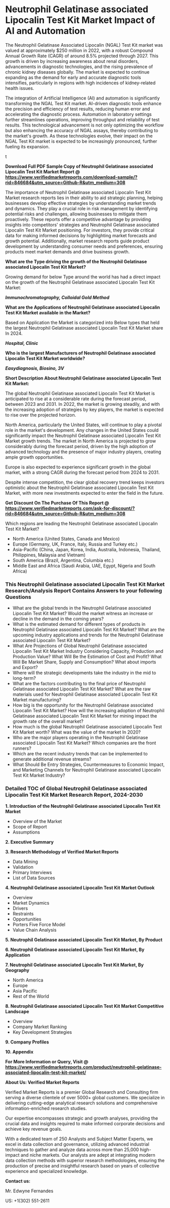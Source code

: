 <meta name="title" content="Global Neutrophil Gelatinase associated Lipocalin Test Kit Market Impact of AI and Automation"><meta name="description" content="The Neutrophil Gelatinase Associated Lipocalin (NGAL) Test Kit market was valued at approximately $250 million in 2022, with a robust Compound Annual Growth Rate (CAGR"><meta name="title" content="Neutrophil Gelatinase associated Lipocalin Test Kit Market Size, Share, Scope, Trends, Growth, Opportunities, Analysis, Forecast"><h1>Neutrophil Gelatinase associated Lipocalin Test Kit Market Impact of AI and Automation</h1><p>The Neutrophil Gelatinase Associated Lipocalin (NGAL) Test Kit market was valued at approximately $250 million in 2022, with a robust Compound Annual Growth Rate (CAGR) of around 8.5% projected through 2027. This growth is driven by increasing awareness about renal disorders, advancements in diagnostic technologies, and the rising prevalence of chronic kidney diseases globally. The market is expected to continue expanding as the demand for early and accurate diagnostic tools intensifies, particularly in regions with high incidences of kidney-related health issues.</p><p>The integration of Artificial Intelligence (AI) and automation is significantly transforming the NGAL Test Kit market. AI-driven diagnostic tools enhance the precision and efficiency of test results, reducing human error and accelerating the diagnostic process. Automation in laboratory settings further streamlines operations, improving throughput and reliability of test results. This technological advancement is not only optimizing the workflow but also enhancing the accuracy of NGAL assays, thereby contributing to the market's growth. As these technologies evolve, their impact on the NGAL Test Kit market is expected to be increasingly pronounced, further fueling its expansion.</p>t</p><p id="" class=""><strong>Download Full PDF Sample Copy of Neutrophil Gelatinase associated Lipocalin Test Kit Market Report @ <a href="https://www.verifiedmarketreports.com/download-sample/?rid=846684&utm_source=Github-R&utm_medium=308" target="_blank">https://www.verifiedmarketreports.com/download-sample/?rid=846684&utm_source=Github-R&utm_medium=308</a></strong></p><p>The importance of&nbsp;Neutrophil Gelatinase associated Lipocalin Test Kit Market research reports lies in their ability to aid strategic planning, helping businesses develop effective strategies by understanding market trends and dynamics. They play a crucial role in risk management by identifying potential risks and challenges, allowing businesses to mitigate them proactively. These reports offer a competitive advantage by providing insights into competitors' strategies and Neutrophil Gelatinase associated Lipocalin Test Kit Market positioning. For investors, they provide critical data for making informed decisions by highlighting market forecasts and growth potential. Additionally, market research reports guide product development by understanding consumer needs and preferences, ensuring products meet market demands and drive business growth.</p><p><strong>What are the&nbsp;Type driving the growth of the Neutrophil Gelatinase associated Lipocalin Test Kit Market?</strong></p><p id="" class="">Growing demand for below Type around the world has had a direct impact on the growth of the Neutrophil Gelatinase associated Lipocalin Test Kit Market:</p><em><strong>Immunochromatography, Colloidal Gold Method</strong></em></p><strong>What are the&nbsp;Applications&nbsp;of Neutrophil Gelatinase associated Lipocalin Test Kit Market available in the Market?</strong></p><p id="" class="">Based on Application the Market is categorized into Below types that held the largest Neutrophil Gelatinase associated Lipocalin Test Kit Market share In 2024.</p><em><strong>Hospital, Clinic</strong></em></p><strong>Who is the largest Manufacturers of Neutrophil Gelatinase associated Lipocalin Test Kit Market worldwide?</strong></p><p><em><strong>Easydiagnosis, Biosino, 3V</strong></em></p><p id="" class=""><strong>Short Description About Neutrophil Gelatinase associated Lipocalin Test Kit Market:</strong></p><p>The global Neutrophil Gelatinase associated Lipocalin Test Kit Market is anticipated to rise at a considerable rate during the forecast period, between 2023 and 2031. In 2022, the market is growing steadily, and with the increasing adoption of strategies by key players, the market is expected to rise over the projected horizon.</p><p>North America, particularly the United States, will continue to play a pivotal role in the market's development. Any changes in the United States could significantly impact the Neutrophil Gelatinase associated Lipocalin Test Kit Market growth trends. The market in North America is projected to grow considerably during the forecast period, driven by the high adoption of advanced technology and the presence of major industry players, creating ample growth opportunities.</p><p>Europe is also expected to experience significant growth in the global market, with a strong CAGR during the forecast period from 2024 to 2031.</p><p>Despite intense competition, the clear global recovery trend keeps investors optimistic about the Neutrophil Gelatinase associated Lipocalin Test Kit Market, with more new investments expected to enter the field in the future.</p><p id="" class=""><strong>Get Discount On The Purchase Of This Report @ <a href="https://www.verifiedmarketreports.com/ask-for-discount/?rid=846684&utm_source=Github-R&utm_medium=308" target="_blank">https://www.verifiedmarketreports.com/ask-for-discount/?rid=846684&utm_source=Github-R&utm_medium=308</a></strong></p>Which regions are leading the Neutrophil Gelatinase associated Lipocalin Test Kit Market?</p><ul><li>North America (United States, Canada and Mexico)</li><li>Europe (Germany, UK, France, Italy, Russia and Turkey etc.)</li><li>Asia-Pacific (China, Japan, Korea, India, Australia, Indonesia, Thailand, Philippines, Malaysia and Vietnam)</li><li>South America (Brazil, Argentina, Columbia etc.)</li><li>Middle East and Africa (Saudi Arabia, UAE, Egypt, Nigeria and South Africa)</li></ul><h3 id="" class="">This Neutrophil Gelatinase associated Lipocalin Test Kit Market Research/Analysis Report Contains Answers to your following Questions</h3><ul><li>What are the global trends in the Neutrophil Gelatinase associated Lipocalin Test Kit Market? Would the market witness an increase or decline in the demand in the coming years?</li><li>What is the estimated demand for different types of products in Neutrophil Gelatinase associated Lipocalin Test Kit Market? What are the upcoming industry applications and trends for the Neutrophil Gelatinase associated Lipocalin Test Kit Market?</li><li>What Are Projections of Global Neutrophil Gelatinase associated Lipocalin Test Kit Market Industry Considering Capacity, Production and Production Value? What Will Be the Estimation of Cost and Profit? What Will Be Market Share, Supply and Consumption? What about imports and Export?</li><li>Where will the strategic developments take the industry in the mid to long-term?</li><li>What are the factors contributing to the final price of Neutrophil Gelatinase associated Lipocalin Test Kit Market? What are the raw materials used for Neutrophil Gelatinase associated Lipocalin Test Kit Market manufacturing?</li><li>How big is the opportunity for the Neutrophil Gelatinase associated Lipocalin Test Kit Market? How will the increasing adoption of Neutrophil Gelatinase associated Lipocalin Test Kit Market for mining impact the growth rate of the overall market?</li><li>How much is the global Neutrophil Gelatinase associated Lipocalin Test Kit Market worth? What was the value of the market In 2020?</li><li>Who are the major players operating in the Neutrophil Gelatinase associated Lipocalin Test Kit Market? Which companies are the front runners?</li><li>Which are the recent industry trends that can be implemented to generate additional revenue streams?</li><li>What Should Be Entry Strategies, Countermeasures to Economic Impact, and Marketing Channels for Neutrophil Gelatinase associated Lipocalin Test Kit Market Industry?</li></ul><h3 id="" class="">Detailed TOC of Global Neutrophil Gelatinase associated Lipocalin Test Kit Market Research Report, 2024-2030</h3><p id="" class=""><strong>1. Introduction of the Neutrophil Gelatinase associated Lipocalin Test Kit Market</strong></p><ul><li>Overview of the Market</li><li>Scope of Report</li><li>Assumptions</li></ul><p id="" class=""><strong>2. Executive Summary</strong></p><p id="" class=""><strong>3. Research Methodology of Verified Market Reports</strong></p><ul><li>Data Mining</li><li>Validation</li><li>Primary Interviews</li><li>List of Data Sources</li></ul><p id="" class=""><strong>4. Neutrophil Gelatinase associated Lipocalin Test Kit Market Outlook</strong></p><ul><li>Overview</li><li>Market Dynamics</li><li>Drivers</li><li>Restraints</li><li>Opportunities</li><li>Porters Five Force Model</li><li>Value Chain Analysis</li></ul><p id="" class=""><strong>5. Neutrophil Gelatinase associated Lipocalin Test Kit Market, By Product</strong></p><p id="" class=""><strong>6. Neutrophil Gelatinase associated Lipocalin Test Kit Market, By Application</strong></p><p id="" class=""><strong>7. Neutrophil Gelatinase associated Lipocalin Test Kit Market, By Geography</strong></p><ul><li>North America</li><li>Europe</li><li>Asia Pacific</li><li>Rest of the World</li></ul><p id="" class=""><strong>8. Neutrophil Gelatinase associated Lipocalin Test Kit Market Competitive Landscape</strong></p><ul><li>Overview</li><li>Company Market Ranking</li><li>Key Development Strategies</li></ul><p id="" class=""><strong>9. Company Profiles</strong></p><p id="" class=""><strong>10. Appendix</strong></p><p id="" class=""><strong>For More Information or Query, Visit @ <a href="https://www.verifiedmarketreports.com/product/neutrophil-gelatinase-associated-lipocalin-test-kit-market/" target="_blank">https://www.verifiedmarketreports.com/product/neutrophil-gelatinase-associated-lipocalin-test-kit-market/</a></strong></p><p id="" class=""><strong>About Us: Verified Market Reports</strong></p><p id="" class="">Verified Market Reports is a premier Global Research and Consulting firm serving a diverse clientele of over 5000+ global customers. We specialize in delivering cutting-edge analytical research solutions and comprehensive information-enriched research studies.</p><p id="" class="">Our expertise encompasses strategic and growth analyses, providing the crucial data and insights required to make informed corporate decisions and achieve key revenue goals.</p><p id="" class="">With a dedicated team of 250 Analysts and Subject Matter Experts, we excel in data collection and governance, utilizing advanced industrial techniques to gather and analyze data across more than 25,000 high-impact and niche markets. Our analysts are adept at integrating modern data collection methods with superior research methodologies, ensuring the production of precise and insightful research based on years of collective experience and specialized knowledge.</p><p id="" class=""><strong>Contact us:</strong></p><p id="" class="">Mr. Edwyne Fernandes</p><p id="" class="">US: +1(302) 551-2611</p>